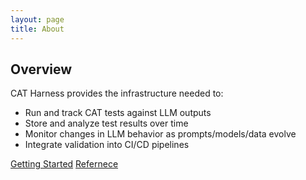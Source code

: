```yaml
---
layout: page
title: About
---
```


## Overview

CAT Harness provides the infrastructure needed to:

- Run and track CAT tests against LLM outputs
- Store and analyze test results over time
- Monitor changes in LLM behavior as prompts/models/data evolve
- Integrate validation into CI/CD pipelines

[Getting Started](getting-started.html)
[Refernece](api/index.html)